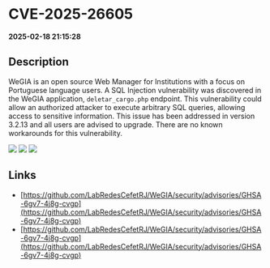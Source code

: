 # CVE-2025-26605

**2025-02-18 21:15:28**

## Description
WeGIA is an open source Web Manager for Institutions with a focus on Portuguese language users. A SQL Injection vulnerability was discovered in the WeGIA application, `deletar_cargo.php` endpoint. This vulnerability could allow an authorized attacker to execute arbitrary SQL queries, allowing access to sensitive information. This issue has been addressed in version 3.2.13 and all users are advised to upgrade. There are no known workarounds for this vulnerability.

![](https://img.shields.io/static/v1?label=Score&message=9.4&color=red)
![](https://img.shields.io/static/v1?label=Severity&message=CRITICAL&color=red)
![](https://img.shields.io/static/v1?label=CWE&message=SQL&color=green)

## Links
- [https://github.com/LabRedesCefetRJ/WeGIA/security/advisories/GHSA-6gv7-4j8g-cvgp](https://github.com/LabRedesCefetRJ/WeGIA/security/advisories/GHSA-6gv7-4j8g-cvgp)
- [https://github.com/LabRedesCefetRJ/WeGIA/security/advisories/GHSA-6gv7-4j8g-cvgp](https://github.com/LabRedesCefetRJ/WeGIA/security/advisories/GHSA-6gv7-4j8g-cvgp)

